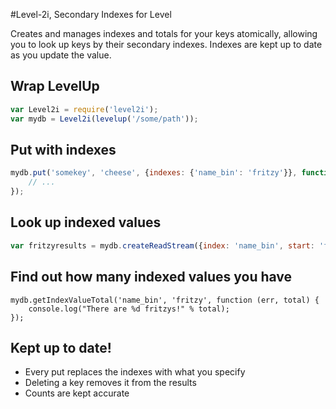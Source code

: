 #Level-2i, Secondary Indexes for Level

Creates and manages indexes and totals for your keys atomically, allowing you to look up keys by their secondary indexes.
Indexes are kept up to date as you update the value.

## Wrap LevelUp

```javascript
var Level2i = require('level2i');
var mydb = Level2i(levelup('/some/path'));
```

## Put with indexes

```javascript
mydb.put('somekey', 'cheese', {indexes: {'name_bin': 'fritzy'}}, function (err) {
    // ...
});
```

## Look up indexed values

```javascript
var fritzyresults = mydb.createReadStream({index: 'name_bin', start: 'fritzy', end: 'fritzy'});
```

## Find out how many indexed values you have

```
mydb.getIndexValueTotal('name_bin', 'fritzy', function (err, total) {
    console.log("There are %d fritzys!" % total);
});
```

## Kept up to date!

* Every put replaces the indexes with what you specify
* Deleting a key removes it from the results
* Counts are kept accurate
